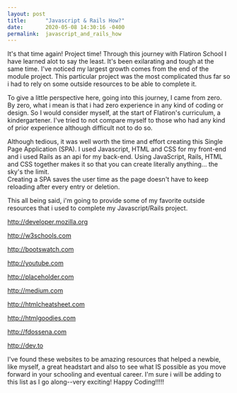 ```yaml
---
layout: post
title:      "Javascript & Rails How?"
date:       2020-05-08 14:30:16 -0400
permalink:  javascript_and_rails_how
---
```



It's that time again!  Project time!  Through this journey with Flatiron School I have learned alot to say the least.  It's been exilarating and tough at the same time.  I've noticed my largest growth comes from the end of the module project.  This particular project was the most complicated thus far so i had to rely on some outside resources to be able to complete it. 

To give a little perspective here, going into this journey, I came from zero.  By zero, what i mean is that i had zero experience in any kind of coding or design.  So I would consider myself, at the start of Flatiron's curriculum, a kindergartener.  I've tried to not compare myself to those who had any kind of prior experience although difficult not to do so.  

Although tedious, it was well worth the time and effort creating this Single Page Application (SPA).  I used Javascript, HTML and CSS for my front-end and i used Rails as an api for my back-end.  Using JavaScript, Rails, HTML and CSS together makes it so that you can create literally anything... the sky's the limit.   
Creating a SPA saves the user time as the page doesn't have to keep reloading after every entry or deletion.  

This all being said, i'm going to provide some of my favorite outside resources that i used to complete my Javascript/Rails project.

http://developer.mozilla.org

http://w3schools.com

http://bootswatch.com

http://youtube.com

http://placeholder.com

http://medium.com

http://htmlcheatsheet.com

http://htmlgoodies.com

http://fdossena.com 

http://dev.to

I've found these websites to be amazing resources that helped a newbie, like myself, a great headstart and also to see what IS possible as you move forward in your schooling and eventual career.  I'm sure i will be adding to this list as I go along--very exciting!  Happy Coding!!!!!


 
